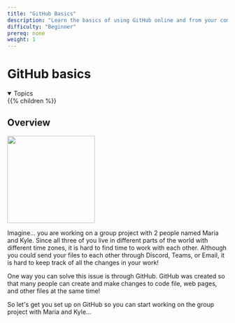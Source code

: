 ```yaml
---
title: "GitHub Basics"
description: "Learn the basics of using GitHub online and from your computer terminal"
difficulty: "Beginner"
prereq: none
weight: 1
---
```


# GitHub basics
<details open>
<summary>Topics</summary>
{{% children %}}
</details>


## Overview
<img src="../images/GitHub.png" height="200"/>

Imagine... you are working on a group project with 2 people named Maria and Kyle. Since all three of you live in different parts of the world with different time zones, it is hard to find time to work with each other. Although you could send your files to each other through Discord, Teams, or Email, it is hard to keep track of all the changes in your work!

One way you can solve this issue is through GitHub. GitHub was created so that many people can create and make changes to code file, web pages, and other files at the same time! 

So let's get you set up on GitHub so you can start working on the group project with Maria and Kyle...